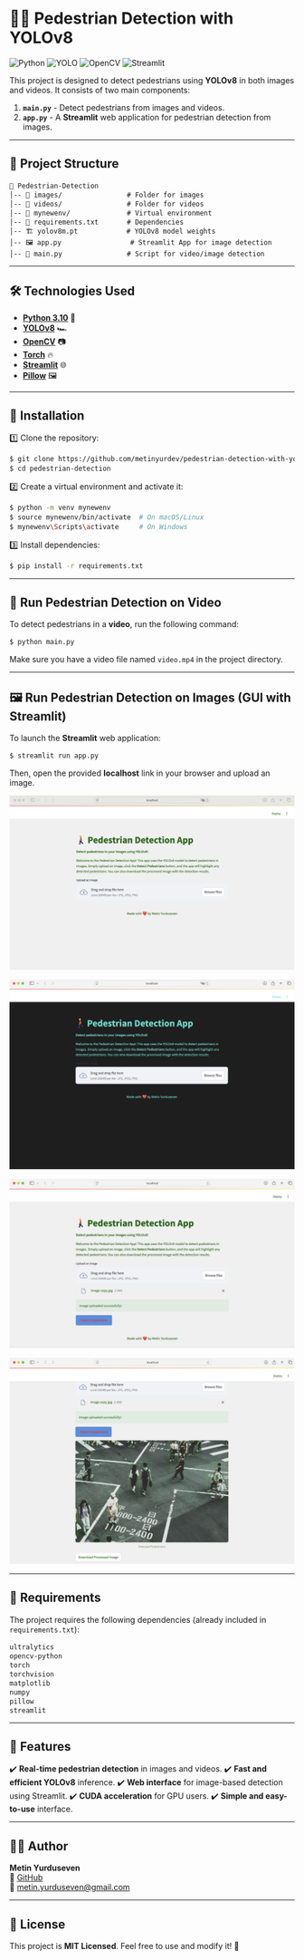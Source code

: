 # 🚶‍♂️ Pedestrian Detection with YOLOv8

![Python](https://img.shields.io/badge/Python-3.10-blue?style=for-the-badge&logo=python) ![YOLO](https://img.shields.io/badge/YOLOv8-Object%20Detection-red?style=for-the-badge) ![OpenCV](https://img.shields.io/badge/OpenCV-Image%20Processing-green?style=for-the-badge&logo=opencv) ![Streamlit](https://img.shields.io/badge/Streamlit-Web%20App-orange?style=for-the-badge&logo=streamlit)

This project is designed to detect pedestrians using **YOLOv8** in both images and videos. It consists of two main components:

1. **`main.py`** - Detect pedestrians from images and videos.
2. **`app.py`** - A **Streamlit** web application for pedestrian detection from images.

---

## 📂 Project Structure
```
📁 Pedestrian-Detection
│-- 📁 images/                # Folder for images
│-- 📁 videos/                # Folder for videos
│-- 📁 mynewenv/              # Virtual environment
│-- 📝 requirements.txt       # Dependencies
│-- 🏗 yolov8m.pt            # YOLOv8 model weights
│-- 🖼 app.py                 # Streamlit App for image detection
│-- 🎥 main.py                # Script for video/image detection
```

---

## 🛠 Technologies Used
- **[Python 3.10](https://www.python.org/)** 🐍
- **[YOLOv8](https://github.com/ultralytics/ultralytics)** 🏎️
- **[OpenCV](https://opencv.org/)** 📷
- **[Torch](https://pytorch.org/)** 🔥
- **[Streamlit](https://streamlit.io/)** 🌐
- **[Pillow](https://pillow.readthedocs.io/)** 🖼

---

## 🚀 Installation

1️⃣ Clone the repository:
```bash
$ git clone https://github.com/metinyurdev/pedestrian-detection-with-yolov8.git
$ cd pedestrian-detection
```

2️⃣ Create a virtual environment and activate it:
```bash
$ python -m venv mynewenv
$ source mynewenv/bin/activate  # On macOS/Linux
$ mynewenv\Scripts\activate     # On Windows
```

3️⃣ Install dependencies:
```bash
$ pip install -r requirements.txt
```

---

## 🎥 Run Pedestrian Detection on Video
To detect pedestrians in a **video**, run the following command:
```bash
$ python main.py
```
Make sure you have a video file named `video.mp4` in the project directory.

---

## 🖼 Run Pedestrian Detection on Images (GUI with Streamlit)
To launch the **Streamlit** web application:
```bash
$ streamlit run app.py
```
Then, open the provided **localhost** link in your browser and upload an image.

[![Pedestrian Detection](project_photo/photo1.png)](project_photo/photo1.png)

[![Pedestrian Detection](project_photo/photo2.png)](project_photo/photo2.png)

[![Pedestrian Detection](project_photo/photo3.png)](project_photo/photo3.png)

[![Pedestrian Detection](project_photo/photo4.png)](project_photo/photo4.png)

---

## 📜 Requirements
The project requires the following dependencies (already included in `requirements.txt`):
```
ultralytics
opencv-python
torch
torchvision
matplotlib
numpy
pillow
streamlit
```

---

## 🎯 Features
✔️ **Real-time pedestrian detection** in images and videos.
✔️ **Fast and efficient YOLOv8** inference.
✔️ **Web interface** for image-based detection using Streamlit.
✔️ **CUDA acceleration** for GPU users.
✔️ **Simple and easy-to-use** interface.

---

## 👨‍💻 Author
**Metin Yurduseven**  
🔗 [GitHub](https://github.com/metinyurdev)  
📧 metin.yurduseven@gmail.com

---

## 📜 License
This project is **MIT Licensed**. Feel free to use and modify it! 🎉

